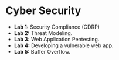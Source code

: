 # Cyber Security

- **Lab 1:** Security Compliance (GDRP)
- **Lab 2:** Threat Modeling.
- **Lab 3:** Web Application Pentesting.
- **Lab 4:** Developing a vulnerable web app.
- **Lab 5:** Buffer Overflow.